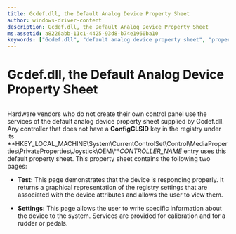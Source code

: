 ```yaml
---
title: Gcdef.dll, the Default Analog Device Property Sheet
author: windows-driver-content
description: Gcdef.dll, the Default Analog Device Property Sheet
ms.assetid: a8226abb-11c1-4425-93d8-b74e1960ba10
keywords: ["Gcdef.dll", "default analog device property sheet", "property sheets WDK DirectInput , Gcdef.dll", "game controllers WDK DirectInput , Gcdef.dll", "control panels WDK DirectInput , Gcdef.dll"]
---
```


# Gcdef.dll, the Default Analog Device Property Sheet


## <a href="" id="ddk-gcdef-dll-the-default-analog-device-property-sheet-di"></a>


Hardware vendors who do not create their own control panel use the services of the default analog device property sheet supplied by Gcdef.dll. Any controller that does not have a **ConfigCLSID** key in the registry under its **HKEY\_LOCAL\_MACHINE\\System\\CurrentControlSet\\Control\\MediaProperties\\PrivateProperties\\Joystick\\OEM\\***CONTROLLER\_NAME* entry uses this default property sheet. This property sheet contains the following two pages:

-   **Test:** This page demonstrates that the device is responding properly. It returns a graphical representation of the registry settings that are associated with the device attributes and allows the user to view them.

-   **Settings:** This page allows the user to write specific information about the device to the system. Services are provided for calibration and for a rudder or pedals.

 

 




